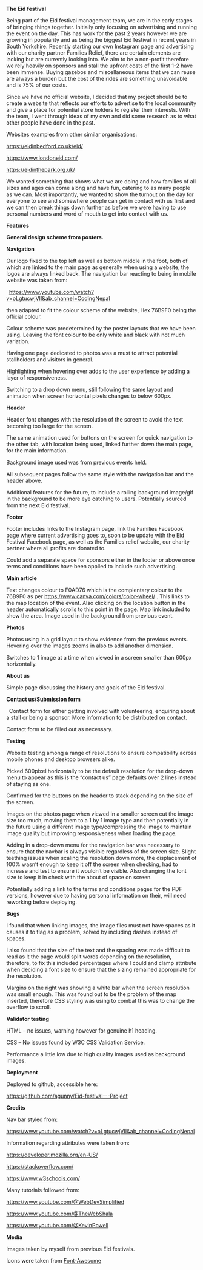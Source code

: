 ﻿**The Eid festival**

Being part of the Eid festival management team, we are in the early stages of bringing things together. Initially only focusing on advertising and running the event on the day. This has work for the past 2 years however we are growing in popularity and as being the biggest Eid festival in recent years in South Yorkshire. Recently starting our own Instagram page and advertising with our charity partner Families Relief, there are certain elements are lacking but are currently looking into. We aim to be a non-profit therefore we rely heavily on sponsors and stall the upfront costs of the first 1-2 have been immense. Buying gazebos and miscellaneous items that we can reuse are always a burden but the cost of the rides are something unavoidable and is 75% of our costs. 

Since we have no official website, I decided that my project should be to create a website that reflects our efforts to advertise to the local community and give a place for potential store holders to register their interests. With the team, I went through ideas of my own and did some research as to what other people have done in the past.

Websites examples from other similar organisations:

<https://eidinbedford.co.uk/eid/>

<https://www.londoneid.com/>

<https://eidinthepark.org.uk/>

We wanted something that shows what we are doing and how families of all sizes and ages can come along and have fun, catering to as many people as we can. Most importantly, we wanted to show the turnout on the day for everyone to see and somewhere people can get in contact with us first and we can then break things down further as before we were having to use personal numbers and word of mouth to get into contact with us.




**Features**

**General design scheme from posters.**


**Navigation**

Our logo fixed to the top left as well as bottom middle in the foot, both of which are linked to the main page as generally when using a website, the logos are always linked back. The navigation bar reacting to being in mobile website was taken from:

` `<https://www.youtube.com/watch?v=oLgtucwjVII&ab_channel=CodingNepal>

then adapted to fit the colour scheme of the website, Hex 76B9F0 being the official colour.

Colour scheme was predetermined by the poster layouts that we have been using. Leaving the font colour to be only white and black with not much variation. 

Having one page dedicated to photos was a must to attract potential stallholders and visitors in general. 

Highlighting when hovering over adds to the user experience by adding a layer of responsiveness.

Switching to a drop down menu, still following the same layout and animation when screen horizontal pixels changes to below 600px.

**Header**

Header font changes with the resolution of the screen to avoid the text becoming too large for the screen.

The same animation used for buttons on the screen for quick navigation to the other tab, with location being used, linked further down the main page, for the main information.

Background image used was from previous events held.

All subsequent pages follow the same style with the navigation bar and the header above.

Additional features for the future, to include a rolling background image/gif in the background to be more eye catching to users. Potentially sourced from the next Eid festival.

**Footer**

Footer includes links to the Instagram page, link the Families Facebook page where current advertising goes to, soon to be update with the Eid Festival Facebook page, as well as the Families relief website, our charity partner where all profits are donated to. 

Could add a separate space for sponsors either in the footer or above once terms and conditions have been applied to include such advertising.

**Main article**

Text changes colour to F0AD76 which is the complentary colour to the 76B9F0 as per <https://www.canva.com/colors/color-wheel/> . This links to the map location of the event. Also clicking on the location button in the header automatically scrolls to this point in the page. Map link included to show the area. Image used in the background from previous event.

**Photos**

Photos using in a grid layout to show evidence from the previous events. Hovering over the images zooms in also to add another dimension.

Switches to 1 image at a time when viewed in a screen smaller than 600px horizontally.

**About us**

Simple page discussing the history and goals of the Eid festival.

**Contact us/Submission form**

` `Contact form for either getting involved with volunteering, enquiring about a stall or being a sponsor. More information to be distributed on contact.

Contact form to be filled out as necessary.

**Testing**

Website testing among a range of resolutions to ensure compatibility across mobile phones and desktop browsers alike.

Picked 600pixel horizontally to be the default resolution for the drop-down menu to appear as this is the “contact us” page defaults over 2 lines instead of staying as one.

Confirmed for the buttons on the header to stack depending on the size of the screen.

Images on the photos page when viewed in a smaller screen cut the image size too much, moving them to a 1 by 1 image type and then potentially in the future using a different image type/compressing the image to maintain image quality but improving responsiveness when loading the page.

Adding in a drop-down menu for the navigation bar was necessary to ensure that the navbar is always visible regardless of the screen size. Slight teething issues when scaling the resolution down more, the displacement of 100% wasn’t enough to keep it off the screen when checking, had to increase and test to ensure it wouldn’t be visible. Also changing the font size to keep it in check with the about of space on screen.

Potentially adding a link to the terms and conditions pages for the PDF versions, however due to having personal information on their, will need reworking before deploying.


**Bugs**

I found that when linking images, the image files must not have spaces as it causes it to flag as a problem, solved by including dashes instead of spaces.

I also found that the size of the text and the spacing was made difficult to read as it the page would split words depending on the resolution, therefore, to fix this included percentages where I could and clamp attribute when deciding a font size to ensure that the sizing remained appropriate for the resolution. 

Margins on the right was showing a white bar when the screen resolution was small enough. This was found out to be the problem of the map inserted, therefore CSS styling was using to combat this was to change the overflow to scroll.

**Validator testing**

HTML – no issues, warning however for genuine h1 heading.

CSS – No issues found by W3C CSS Validation Service.

Performance a little low due to high quality images used as background images.

**Deployment**

Deployed to github, accessible here:

<https://github.com/agunny/Eid-festival---Project>


**Credits**

Nav bar styled from:

<https://www.youtube.com/watch?v=oLgtucwjVII&ab_channel=CodingNepal>

Information regarding attributes were taken from:

<https://developer.mozilla.org/en-US/>

<https://stackoverflow.com/>

<https://www.w3schools.com/>

Many tutorials followed from:

<https://www.youtube.com/@WebDevSimplified>

<https://www.youtube.com/@TheWebShala>

<https://www.youtube.com/@KevinPowell>

**Media**

Images taken by myself from previous Eid festivals. 

Icons were taken from [Font-Awesome](https://fontawesome.com/)

